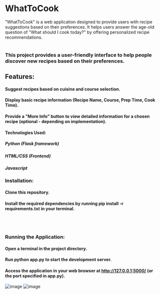 # WhatToCook
 "WhatToCook" is a web application designed to provide users with recipe suggestions based on their preferences. It helps users answer the age-old question of "What should I cook today?" by offering personalized recipe recommendations.
 <br>
 <br>
### This project provides a user-friendly interface to help people discover new recipes based on their preferences.

## Features:
#### Suggest recipes based on cuisine and course selection.
#### Display basic recipe information (Recipe Name, Course, Prep Time, Cook Time).
#### Provide a "More Info" button to view detailed information for a chosen recipe (optional - depending on implementation).

#### Technologies Used:
##### Python (Flask framework)
##### HTML/CSS (Frontend)
##### Javascript 

### Installation:
#### Clone this repository.
#### Install the required dependencies by running pip install -r requirements.txt in your terminal.

<br><br>
### Running the Application:
#### Open a terminal in the project directory.
#### Run python app.py to start the development server.
#### Access the application in your web browser at http://127.0.0.1:5000/ (or the port specified in app.py).
![image](https://github.com/234Kavya/WhatToCook/assets/114131677/8f304a17-983a-4341-b88d-85336ee115c8)
![image](https://github.com/234Kavya/WhatToCook/assets/114131677/2217ccf6-441e-4984-b32e-4cd98006d13d)
